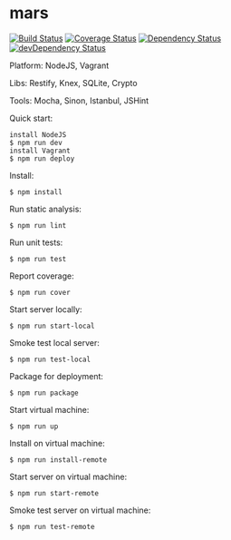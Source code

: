 mars
====

[![Build Status](https://travis-ci.org/larsthorup/mars.png)](https://travis-ci.org/larsthorup/mars)
[![Coverage Status](https://coveralls.io/repos/larsthorup/mars/badge.png?branch=master)](https://coveralls.io/r/larsthorup/mars?branch=master)
[![Dependency Status](https://david-dm.org/larsthorup/mars.png)](https://david-dm.org/larsthorup/mars#info=dependencies)
[![devDependency Status](https://david-dm.org/larsthorup/mars/dev-status.png)](https://david-dm.org/larsthorup/mars#info=devDependencies)

Platform: NodeJS, Vagrant

Libs: Restify, Knex, SQLite, Crypto

Tools: Mocha, Sinon, Istanbul, JSHint

Quick start:

    install NodeJS
    $ npm run dev
    install Vagrant
    $ npm run deploy

Install:

    $ npm install

Run static analysis:

    $ npm run lint

Run unit tests:

    $ npm run test

Report coverage:

    $ npm run cover

Start server locally:

    $ npm run start-local

Smoke test local server:

    $ npm run test-local

Package for deployment:

    $ npm run package

Start virtual machine:

    $ npm run up

Install on virtual machine:

    $ npm run install-remote

Start server on virtual machine:

    $ npm run start-remote

Smoke test server on virtual machine:

    $ npm run test-remote


